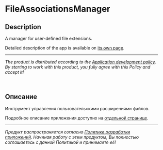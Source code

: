 # FileAssociationsManager

## Description

A manager for user-defined file extensions.

Detailed description of the app is available on [its own page](https://adslbarxatov.github.io/FileAssociationsManager).

---

*The product is distributed according to the [Application development policy](https://adslbarxatov.github.io/ADP).
By starting to work with this product, you fully agree with this Policy and accept it!*

&nbsp;



## Описание

Инструмент управления пользовательскими расширениями файлов.

Подробное описание приложения доступно на [отдельной странице](https://adslbarxatov.github.io/FileAssociationsManager/ru).

---

*Продукт распространяется согласно [Политике разработки приложений](https://adslbarxatov.github.io/ADP/ru).
Начиная работу с этим продуктом, Вы полностью соглашаетесь с данной Политикой и принимаете её!*
